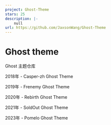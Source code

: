 ```yaml
---
project: Ghost-Theme
stars: 25
description: |-
    null
url: https://github.com/JaxsonWang/Ghost-Theme
---
```


# Ghost theme

Ghost 主题仓库

2018年 - Casper-zh Ghost Theme

2019年 - Frenemy Ghost Theme

2020年 - Rebirth Ghost Theme

2021年 - SoldOut Ghost Theme

2023年 - Pomelo Ghost Theme

